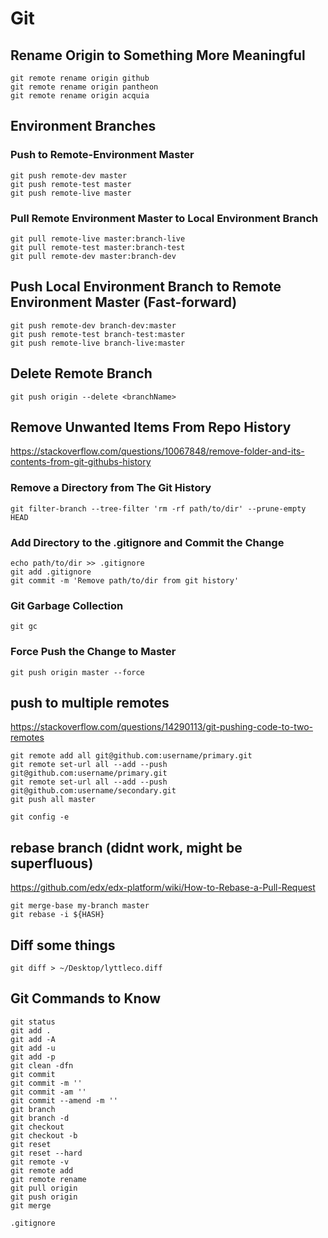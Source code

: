 # Git

## Rename Origin to Something More Meaningful

	git remote rename origin github
	git remote rename origin pantheon
	git remote rename origin acquia

## Environment Branches
### Push to Remote-Environment Master

	git push remote-dev master
	git push remote-test master
	git push remote-live master

### Pull Remote Environment Master to Local Environment Branch

	git pull remote-live master:branch-live
	git pull remote-test master:branch-test
	git pull remote-dev master:branch-dev

## Push Local Environment Branch to Remote Environment Master (Fast-forward)

	git push remote-dev branch-dev:master
	git push remote-test branch-test:master
	git push remote-live branch-live:master

## Delete Remote Branch

	git push origin --delete <branchName>

## Remove Unwanted Items From Repo History
https://stackoverflow.com/questions/10067848/remove-folder-and-its-contents-from-git-githubs-history

### Remove a Directory from The Git History

	git filter-branch --tree-filter 'rm -rf path/to/dir' --prune-empty HEAD

### Add Directory to the .gitignore and Commit the Change

	echo path/to/dir >> .gitignore
	git add .gitignore
	git commit -m 'Remove path/to/dir from git history'

### Git Garbage Collection

	git gc

### Force Push the Change to Master

	git push origin master --force

## push to multiple remotes
https://stackoverflow.com/questions/14290113/git-pushing-code-to-two-remotes

	git remote add all git@github.com:username/primary.git
	git remote set-url all --add --push git@github.com:username/primary.git
	git remote set-url all --add --push git@github.com:username/secondary.git
	git push all master

	git config -e

## rebase branch (didnt work, might be superfluous)
https://github.com/edx/edx-platform/wiki/How-to-Rebase-a-Pull-Request

	git merge-base my-branch master
	git rebase -i ${HASH}

## Diff some things

	git diff > ~/Desktop/lyttleco.diff

## Git Commands to Know

	git status
	git add .
	git add -A
	git add -u
	git add -p
	git clean -dfn
	git commit
	git commit -m ''
	git commit -am ''
	git commit --amend -m ''
	git branch
	git branch -d
	git checkout
	git checkout -b
	git reset
	git reset --hard
	git remote -v
	git remote add
	git remote rename
	git pull origin
	git push origin
	git merge

<!--break-->

	.gitignore
